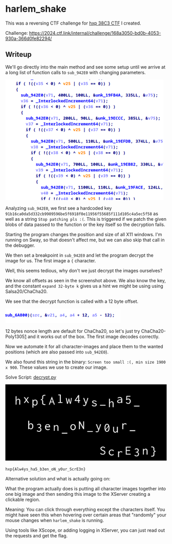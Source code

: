 # harlem_shake

This was a reversing CTF challenge for [hxp 38C3 CTF](https://2024.ctf.link/) I created.

Challenge: <https://2024.ctf.link/internal/challenge/168a3050-bd0b-4053-930a-366d0fe82294/>

## Writeup

We'll go directly into the main method and see some setup until we arrive at a long list of function calls to `sub_942E0` with changing parameters.

![](writeup/calls.png)

Analyzing `sub_942E0`, we first see a hardcoded key `91b16ca0da5d332cb9909596be5f6918f0e11956f55685f111d105c4a5ec5f58` as well as a string `Stop patching pls :(`. This is triggered if we patch the given blobs of data passed to the function or the key itself so the decryption fails.

Starting the program changes the position and size of all X11 windows. I'm running on Sway, so that doesn't affect me, but we can also skip that call in the debugger.

We then set a breakpoint in `sub_942E0` and let the program decrypt the image for us. The first image a `{` character.

Well, this seems tedious, why don't we just decrypt the images ourselves?

We know all offsets as seen in the screenshot above. We also know the key, and the constant `expand 32-byte k` gives us a hint we might be using using Salsa20/ChaCha20.

We see that the decrypt function is called with a 12 byte offset.

![](writeup/decrypt.png)

12 bytes nonce length are default for ChaCha20, so let's just try ChaCha20-Poly1305[1] and it works out of the box. The first image decodes correctly.

Now we automate it for all character-images and place them to the wanted positions (which are also passed into `sub_942E0`).

We also found this string in the binary: `Screen too small :(, min size 1900 x 900`. These values we use to create our image.

Solve Script:
[decrypt.py](decrypt.py)

![](writeup/flag.png)

`hxp{Alw4ys_ha5_b3en_oN_y0ur_ScrE3n}`

Alternative solution and what is actually going on:

What the program actually does is putting all character images together into one big image and then sending this image to the XServer creating a clickable region.

Meaning: You can click through everything except the characters itself. You might have seen this when hovering over certain areas that "randomly" your mouse changes when `harlem_shake` is running.

Using tools like XScope, or adding logging in XServer, you can just read out the requests and get the flag.

[1]: https://pycryptodome.readthedocs.io/en/latest/src/cipher/chacha20_poly1305.html
